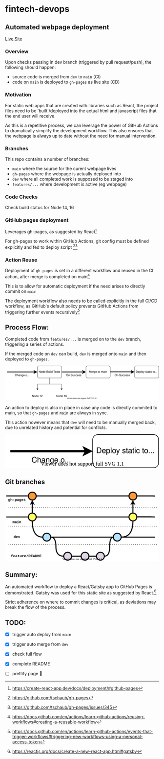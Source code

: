 # fintech-devops

## Automated webpage deployment

[Live Site](https://williamng95.github.io/fintech-devops/)

### Overview
Upon checks passing in dev branch (triggered by pull request/push), the following should happen:
- source code is merged from `dev` to `main` (CI)
- code on `main` is deployed to `gh-pages` as live site (CD)


### Motivation

For static web apps that are created with libraries such as React, the project files need to be 'built'/deployed into the actual html and javascript files that the end user will receive.

As this is a repetitive process, we can leverage the power of GitHub Actions to dramatically simplify the development workflow. This also ensures that the webpage is always up to date without the need for manual intervention.

### Branches
This repo contains a number of branches:
- `main` where the source for the curent webpage lives
- `gh-pages` where the webpage is actually deployed into
- `dev` where all completed work is supposed to be staged into
- `features/...` where development is active (eg webpage)

### Code Checks
Check build status for Node 14, 16

### GitHub pages deployment
Leverages gh-pages, as suggested by React[^1]

For gh-pages to work within GitHub Actions, git config must be defined explicitly and fed to deploy script [^2][^3]

### Action Reuse
Deployment of `gh-pages` is set in a different workflow and reused in the CI action, after merge is completed on main[^4]

This is to allow for automatic deployment if the need arises to directly commit on `main`

The deployment workflow also needs to be called explicitly in the full CI/CD workflow, as GitHub's default policy prevents GitHub Actions from triggering further events recursively[^5]

## Process Flow:
Completed code from `features/...` is merged on to the `dev` branch, triggering a series of actions. 

If the merged code on `dev` can build, `dev` is merged onto `main` and then deployed to `gh-pages`.
<div align="center">

![full actions flow](assets/fullprocess.svg)
</div>

An action to deploy is also in place in case any code is directly commited to main, so that `gh-pages` and `main` are always in sync.

This action however means that `dev` will need to be manually merged back, due to unrelated history and potential for conflicts.

<div align="center">

![full actions flow](assets/mainprocess.svg)
</div>


## Git branches
<div align="center">

![git flow](assets/branching.svg)
</div>

## Summary:

An automated workflow to deploy a React/Gatsby app to GitHub Pages is demonstrated. Gatsby was used for this static site as suggested by React.[^6]

Strict adherence on where to commit changes is critical, as deviations may break the flow of the process.



## TODO:

- [X] trigger auto deploy from `main`
- [X] trigger auto merge from `dev`
- [X] check full flow
- [X] complete README
- [ ] prettify page :tada:


<!--REFERENCES-->
[^1]:https://create-react-app.dev/docs/deployment/#github-pages

[^2]:https://github.com/tschaub/gh-pages

[^3]:https://github.com/tschaub/gh-pages/issues/345

[^4]:https://docs.github.com/en/actions/learn-github-actions/reusing-workflows#creating-a-reusable-workflow

[^5]:https://docs.github.com/en/actions/learn-github-actions/events-that-trigger-workflows#triggering-new-workflows-using-a-personal-access-token

[^6]:https://reactjs.org/docs/create-a-new-react-app.html#gatsby
